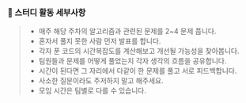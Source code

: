 ### :loudspeaker: 스터디 활동 세부사항
> - 매주 해당 주차의 알고리즘과 관련된 문제를 2~4 문제 풉니다.
> - 혼자서 풀지 못한 사람 먼저 발표를 합니다.
> - 각자 푼 코드의 시간복잡도를 계산해보고 개선될 가능성을 찾아봅니다.
> - 팀원들과 문제를 어떻게 풀었는지 각자 생각의 흐름을 공유합니다.
> - 시간이 된다면 그 자리에서 다같이 한 문제를 풀고 서로 피드백합니다.
> - 사소한 질문이라도 주저하지 말고 해주세요.
> - 모임 시간은 팀별로 다를 수 있습니다.
